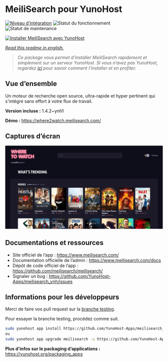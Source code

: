 <!--
N.B.: This README was automatically generated by https://github.com/YunoHost/apps/tree/master/tools/README-generator
It shall NOT be edited by hand.
-->

# MeiliSearch pour YunoHost

[![Niveau d’intégration](https://dash.yunohost.org/integration/meilisearch.svg)](https://dash.yunohost.org/appci/app/meilisearch) ![Statut du fonctionnement](https://ci-apps.yunohost.org/ci/badges/meilisearch.status.svg) ![Statut de maintenance](https://ci-apps.yunohost.org/ci/badges/meilisearch.maintain.svg)

[![Installer MeiliSearch avec YunoHost](https://install-app.yunohost.org/install-with-yunohost.svg)](https://install-app.yunohost.org/?app=meilisearch)

*[Read this readme in english.](./README.md)*

> *Ce package vous permet d’installer MeiliSearch rapidement et simplement sur un serveur YunoHost.
Si vous n’avez pas YunoHost, regardez [ici](https://yunohost.org/#/install) pour savoir comment l’installer et en profiter.*

## Vue d’ensemble

Un moteur de recherche open source, ultra-rapide et hyper pertinent qui s'intègre sans effort à votre flux de travail.

**Version incluse :** 1.4.2~ynh1

**Démo :** https://where2watch.meilisearch.com/

## Captures d’écran

![Capture d’écran de MeiliSearch](./doc/screenshots/meilisearch.png)

## Documentations et ressources

* Site officiel de l’app : <https://www.meilisearch.com/>
* Documentation officielle de l’admin : <https://www.meilisearch.com/docs>
* Dépôt de code officiel de l’app : <https://github.com/meilisearch/meilisearch/>
* Signaler un bug : <https://github.com/YunoHost-Apps/meilisearch_ynh/issues>

## Informations pour les développeurs

Merci de faire vos pull request sur la [branche testing](https://github.com/YunoHost-Apps/meilisearch_ynh/tree/testing).

Pour essayer la branche testing, procédez comme suit.

``` bash
sudo yunohost app install https://github.com/YunoHost-Apps/meilisearch_ynh/tree/testing --debug
ou
sudo yunohost app upgrade meilisearch -u https://github.com/YunoHost-Apps/meilisearch_ynh/tree/testing --debug
```

**Plus d’infos sur le packaging d’applications :** <https://yunohost.org/packaging_apps>